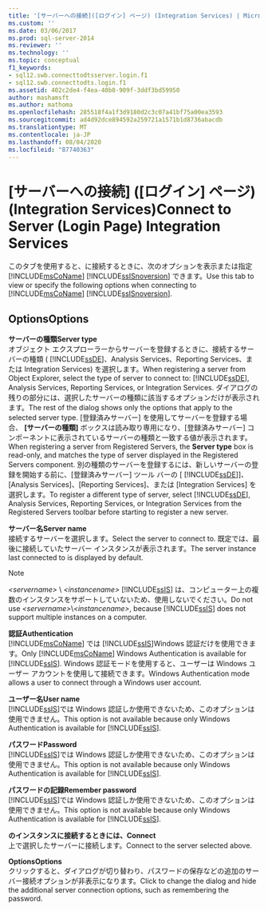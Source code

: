 ```yaml
---
title: '[サーバーへの接続]([ログイン] ページ) (Integration Services) | Microsoft Docs'
ms.custom: ''
ms.date: 03/06/2017
ms.prod: sql-server-2014
ms.reviewer: ''
ms.technology: ''
ms.topic: conceptual
f1_keywords:
- sql12.swb.connecttodtsserver.login.f1
- sql12.swb.connecttodts.login.f1
ms.assetid: 402c2de4-f4ea-40b0-909f-3ddf3bd59950
author: mashamsft
ms.author: mathoma
ms.openlocfilehash: 285518f4a1f3d9180d2c3c07a41bf75a00ea3593
ms.sourcegitcommit: ad4d92dce894592a259721a1571b1d8736abacdb
ms.translationtype: MT
ms.contentlocale: ja-JP
ms.lasthandoff: 08/04/2020
ms.locfileid: "87740363"
---
```

# <a name="connect-to-server-login-page-integration-services"></a><span data-ttu-id="a4a5e-102">[サーバーへの接続] ([ログイン] ページ) (Integration Services)</span><span class="sxs-lookup"><span data-stu-id="a4a5e-102">Connect to Server (Login Page) Integration Services</span></span>
  <span data-ttu-id="a4a5e-103">このタブを使用すると、に接続するときに、次のオプションを表示または指定 [!INCLUDE[msCoName](../includes/msconame-md.md)] [!INCLUDE[ssISnoversion](../includes/ssisnoversion-md.md)] できます。</span><span class="sxs-lookup"><span data-stu-id="a4a5e-103">Use this tab to view or specify the following options when connecting to [!INCLUDE[msCoName](../includes/msconame-md.md)] [!INCLUDE[ssISnoversion](../includes/ssisnoversion-md.md)].</span></span>  
  
## <a name="options"></a><span data-ttu-id="a4a5e-104">Options</span><span class="sxs-lookup"><span data-stu-id="a4a5e-104">Options</span></span>  
 <span data-ttu-id="a4a5e-105">**サーバーの種類**</span><span class="sxs-lookup"><span data-stu-id="a4a5e-105">**Server type**</span></span>  
 <span data-ttu-id="a4a5e-106">オブジェクト エクスプローラーからサーバーを登録するときに、接続するサーバーの種類 ( [!INCLUDE[ssDE](../includes/ssde-md.md)]、Analysis Services、Reporting Services、または Integration Services) を選択します。</span><span class="sxs-lookup"><span data-stu-id="a4a5e-106">When registering a server from Object Explorer, select the type of server to connect to: [!INCLUDE[ssDE](../includes/ssde-md.md)], Analysis Services, Reporting Services, or Integration Services.</span></span> <span data-ttu-id="a4a5e-107">ダイアログの残りの部分には、選択したサーバーの種類に該当するオプションだけが表示されます。</span><span class="sxs-lookup"><span data-stu-id="a4a5e-107">The rest of the dialog shows only the options that apply to the selected server type.</span></span> <span data-ttu-id="a4a5e-108">[登録済みサーバー] を使用してサーバーを登録する場合、 **[サーバーの種類]** ボックスは読み取り専用になり、[登録済みサーバー] コンポーネントに表示されているサーバーの種類と一致する値が表示されます。</span><span class="sxs-lookup"><span data-stu-id="a4a5e-108">When registering a server from Registered Servers, the **Server type** box is read-only, and matches the type of server displayed in the Registered Servers component.</span></span> <span data-ttu-id="a4a5e-109">別の種類のサーバーを登録するには、新しいサーバーの登録を開始する前に、[登録済みサーバー] ツール バーの [ [!INCLUDE[ssDE](../includes/ssde-md.md)]]、[Analysis Services]、[Reporting Services]、または [Integration Services] を選択します。</span><span class="sxs-lookup"><span data-stu-id="a4a5e-109">To register a different type of server, select [!INCLUDE[ssDE](../includes/ssde-md.md)], Analysis Services, Reporting Services, or Integration Services from the Registered Servers toolbar before starting to register a new server.</span></span>  
  
 <span data-ttu-id="a4a5e-110">**サーバー名**</span><span class="sxs-lookup"><span data-stu-id="a4a5e-110">**Server name**</span></span>  
 <span data-ttu-id="a4a5e-111">接続するサーバーを選択します。</span><span class="sxs-lookup"><span data-stu-id="a4a5e-111">Select the server to connect to.</span></span> <span data-ttu-id="a4a5e-112">既定では、最後に接続していたサーバー インスタンスが表示されます。</span><span class="sxs-lookup"><span data-stu-id="a4a5e-112">The server instance last connected to is displayed by default.</span></span>  
  
> [!NOTE]  
>  <span data-ttu-id="a4a5e-113">*\<servername>* \\ *\<instancename>* [!INCLUDE[ssIS](../includes/ssis-md.md)] は、コンピューター上の複数のインスタンスをサポートしていないため、使用しないでください。</span><span class="sxs-lookup"><span data-stu-id="a4a5e-113">Do not use *\<servername>*\\*\<instancename>*, because [!INCLUDE[ssIS](../includes/ssis-md.md)] does not support multiple instances on a computer.</span></span>  
  
 <span data-ttu-id="a4a5e-114">**認証**</span><span class="sxs-lookup"><span data-stu-id="a4a5e-114">**Authentication**</span></span>  
 <span data-ttu-id="a4a5e-115">[!INCLUDE[msCoName](../includes/msconame-md.md)] では [!INCLUDE[ssIS](../includes/ssis-md.md)]Windows 認証だけを使用できます。</span><span class="sxs-lookup"><span data-stu-id="a4a5e-115">Only [!INCLUDE[msCoName](../includes/msconame-md.md)] Windows Authentication is available for [!INCLUDE[ssIS](../includes/ssis-md.md)].</span></span> <span data-ttu-id="a4a5e-116">Windows 認証モードを使用すると、ユーザーは Windows ユーザー アカウントを使用して接続できます。</span><span class="sxs-lookup"><span data-stu-id="a4a5e-116">Windows Authentication mode allows a user to connect through a Windows user account.</span></span>  
  
 <span data-ttu-id="a4a5e-117">**ユーザー名**</span><span class="sxs-lookup"><span data-stu-id="a4a5e-117">**User name**</span></span>  
 <span data-ttu-id="a4a5e-118">[!INCLUDE[ssIS](../includes/ssis-md.md)]では Windows 認証しか使用できないため、このオプションは使用できません。</span><span class="sxs-lookup"><span data-stu-id="a4a5e-118">This option is not available because only Windows Authentication is available for [!INCLUDE[ssIS](../includes/ssis-md.md)].</span></span>  
  
 <span data-ttu-id="a4a5e-119">**パスワード**</span><span class="sxs-lookup"><span data-stu-id="a4a5e-119">**Password**</span></span>  
 <span data-ttu-id="a4a5e-120">[!INCLUDE[ssIS](../includes/ssis-md.md)]では Windows 認証しか使用できないため、このオプションは使用できません。</span><span class="sxs-lookup"><span data-stu-id="a4a5e-120">This option is not available because only Windows Authentication is available for [!INCLUDE[ssIS](../includes/ssis-md.md)].</span></span>  
  
 <span data-ttu-id="a4a5e-121">**パスワードの記録**</span><span class="sxs-lookup"><span data-stu-id="a4a5e-121">**Remember password**</span></span>  
 <span data-ttu-id="a4a5e-122">[!INCLUDE[ssIS](../includes/ssis-md.md)]では Windows 認証しか使用できないため、このオプションは使用できません。</span><span class="sxs-lookup"><span data-stu-id="a4a5e-122">This option is not available because only Windows Authentication is available for [!INCLUDE[ssIS](../includes/ssis-md.md)].</span></span>  
  
 <span data-ttu-id="a4a5e-123">**のインスタンスに接続するときには、**</span><span class="sxs-lookup"><span data-stu-id="a4a5e-123">**Connect**</span></span>  
 <span data-ttu-id="a4a5e-124">上で選択したサーバーに接続します。</span><span class="sxs-lookup"><span data-stu-id="a4a5e-124">Connect to the server selected above.</span></span>  
  
 <span data-ttu-id="a4a5e-125">**Options**</span><span class="sxs-lookup"><span data-stu-id="a4a5e-125">**Options**</span></span>  
 <span data-ttu-id="a4a5e-126">クリックすると、ダイアログが切り替わり、パスワードの保存などの追加のサーバー接続オプションが非表示になります。</span><span class="sxs-lookup"><span data-stu-id="a4a5e-126">Click to change the dialog and hide the additional server connection options, such as remembering the password.</span></span>  
  
  
